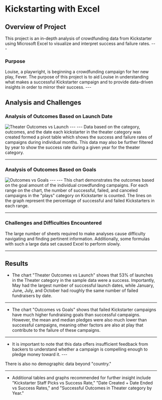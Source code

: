 # Kickstarting with Excel

## Overview of Project
This project is an in-depth analysis of crowdfunding data from Kickstarter using Microsoft Excel to visualize and interpret success and failure rates. --- 
### Purpose
Louise, a playwright, is beginning a crowdfunding campaign for her new play, Fever. The purpose of this project is to aid Louise in understanding what makes a successful Kickstarter campaign and to provide data-driven insights in order to mirror their success. ---

## Analysis and Challenges


### Analysis of Outcomes Based on Launch Date

![Theater Outcomes vs Launch](kickstarter-analysis/resources/Theater_Outcomes_vs_Launch.png) --- ---
Data based on the category, outcomes, and the date each kickstarter in the theater category was created formed a pivot table which shows the success and failure rates of campaigns during individual months. This data may also be further filtered by year to show the success rate during a given year for the theater category. 

---


### Analysis of Outcomes Based on Goals

![Outcomes vs Goals](kickstarter-analysis/resources/Outcomes_vs_Goals.png) --- --- 
This chart demonstrates the outcomes based on the goal amount of the individual crowdfunding campaigns. For each range on the chart, the number of successful, failed, and canceled campaigns in the "plays" category on Kickstarter is counted. The lines on the graph represent the percentage of successful and failed Kickstarters in each range.

---

### Challenges and Difficulties Encountered

The large number of sheets required to make analyses cause difficulty navigating and finding pertinent information. Additionally, some formulas with such a large data set caused Excel to perform slowly.

---

## Results

- The chart "Theater Outcomes vs Launch" shows that 53% of launches in the Theater category in the sample data were a success. Importantly, May had the largest number of successful launch dates, while January, June, July, and October had roughly the same number of failed fundraisers by date. 

--- ---

- The chart "Outcomes vs Goals" shows that failed Kickstarter campaigns have much higher fundraising goals than successful campaigns. However, the mean and median pledges were also much lower than successful campaigns, meaning other factors are also at play that contribute to the failure of these campaigns.

--- ---

- It is important to note that this data offers insufficient feedback from backers to understand whether a campaign is compelling enough to pledge money toward it. ---

There is also no demographic data beyond "country."

--- ---

- Additional tables and graphs recommended for further insight include "Kickstarter Staff Picks vs Success Rate," "Date Created + Date Ended vs Success Rates," and "Successful Outcomes in Theater category by Year."